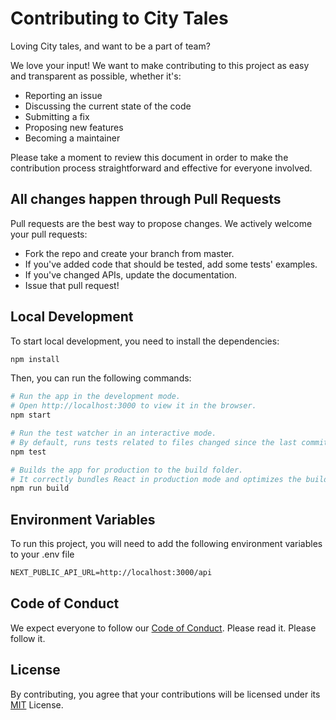 # Contributing to City Tales

Loving City tales, and want to be a part of team?

We love your input! We want to make contributing to this project as easy and transparent as possible, whether it's:

-   Reporting an issue
-   Discussing the current state of the code
-   Submitting a fix
-   Proposing new features
-   Becoming a maintainer

Please take a moment to review this document in order to make the contribution process straightforward and effective for everyone involved.

## All changes happen through Pull Requests

Pull requests are the best way to propose changes. We actively welcome your pull requests:

-   Fork the repo and create your branch from master.
-   If you've added code that should be tested, add some tests' examples.
-   If you've changed APIs, update the documentation.
-   Issue that pull request!

## Local Development

To start local development, you need to install the dependencies:

```bash
npm install
```

Then, you can run the following commands:

```bash
# Run the app in the development mode.
# Open http://localhost:3000 to view it in the browser.
npm start

# Run the test watcher in an interactive mode.
# By default, runs tests related to files changed since the last commit.
npm test

# Builds the app for production to the build folder.
# It correctly bundles React in production mode and optimizes the build for the best performance.
npm run build
```

## Environment Variables

To run this project, you will need to add the following environment variables to your .env file

```md
NEXT_PUBLIC_API_URL=http://localhost:3000/api
```

## Code of Conduct

We expect everyone to follow our [Code of Conduct](./CODE_OF_CONDUCT.md). Please read it. Please follow it.

## License

By contributing, you agree that your contributions will be licensed under its [MIT](./LICENSE) License.
